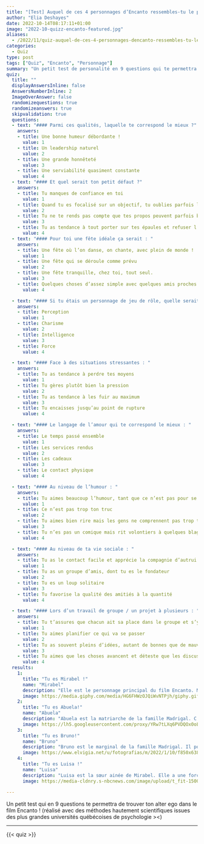 ```yaml
---
title: "[Test] Auquel de ces 4 personnages d’Encanto ressembles-tu le plus ?"
author: "Elia Deshayes"
date: 2022-10-14T08:17:11+01:00
image: "2022-10-quizz-encanto-featured.jpg"
aliases:
  - /2022/11/quiz-auquel-de-ces-4-personnages-dencanto-ressembles-tu-le-plus/
categories:
  - Quiz
type: post
tags: ["Quiz", "Encanto", "Personnage"]
summary: "Un petit test de personalité en 9 questions qui te permettra de trouver ton alter ego dans le film Encanto !"
quiz:
  title: ""
  displayAnswersInline: false
  AnswersNumberInline: 2
  ImageOverAnswer: false
  randomizequestions: true
  randomizeanswers: true
  skipvalidation: true
  questions:
  - text: "#### Parmi ces qualités, laquelle te correspond le mieux ?"
    answers:
    - title: Une bonne humeur débordante !
      value: 1
    - title: Un leadership naturel
      value: 2
    - title: Une grande honnêteté
      value: 3
    - title: Une serviabilité quasiment constante
      value: 4
  - text: "#### Et quel serait ton petit défaut ?"
    answers:
    - title: Tu manques de confiance en toi 
      value: 1
    - title: Quand tu es focalisé sur un objectif, tu oublies parfois les besoins de tes proches
      value: 2
    - title: Tu ne te rends pas compte que tes propos peuvent parfois blesser les autres
      value: 3
    - title: Tu as tendance à tout porter sur tes épaules et refuser l’aide d’autrui
      value: 4
  - text: "#### Pour toi une fête idéale ça serait : "
    answers:
    - title: Une fête où l’on danse, on chante, avec plein de monde !
      value: 1
    - title: Une fête qui se déroule comme prévu
      value: 2
    - title: Une fête tranquille, chez toi, tout seul.
      value: 3
    - title: Quelques choses d’assez simple avec quelques amis proches
      value: 4

  - text: "#### Si tu étais un personnage de jeu de rôle, quelle serait ton aptitude la plus élevée ?"
    answers:
    - title: Perception
      value: 1
    - title: Charisme 
      value: 2
    - title: Intelligence 
      value: 3
    - title: Force
      value: 4

  - text: "#### Face à des situations stressantes : "
    answers:
    - title: Tu as tendance à perdre tes moyens 
      value: 1
    - title: Tu gères plutôt bien la pression
      value: 2
    - title: Tu as tendance à les fuir au maximum
      value: 3
    - title: Tu encaisses jusqu’au point de rupture
      value: 4

  - text: "#### Le langage de l’amour qui te correspond le mieux : "
    answers:
    - title: Le temps passé ensemble 
      value: 1
    - title: Les services rendus 
      value: 2
    - title: Les cadeaux
      value: 3
    - title: Le contact physique
      value: 4

  - text: "#### Au niveau de l’humour : "
    answers:
    - title: Tu aimes beaucoup l’humour, tant que ce n’est pas pour se moquer de quelqu’un
      value: 1
    - title: Ce n’est pas trop ton truc
      value: 2
    - title: Tu aimes bien rire mais les gens ne comprennent pas trop tes blagues
      value: 3
    - title: Tu n’es pas un comique mais rit volontiers à quelques blagues
      value: 4

  - text: "#### Au niveau de ta vie sociale : "
    answers:
    - title: Tu as le contact facile et apprécie la compagnie d’autrui
      value: 1
    - title: Tu as un groupe d’amis, dont tu es le fondateur
      value: 2
    - title: Tu es un loup solitaire 
      value: 3
    - title: Tu favorise la qualité des amitiés à la quantité
      value: 4

  - text: "#### Lors d’un travail de groupe / un projet à plusieurs : "
    answers:
    - title: Tu t’assures que chacun ait sa place dans le groupe et s’y sente bien
      value: 1
    - title: Tu aimes planifier ce qui va se passer
      value: 2
    - title: Tu as souvent pleins d’idées, autant de bonnes que de mauvaises
      value: 3
    - title: Tu aimes que les choses avancent et déteste que les discussions s’éternisent
      value: 4
  results:
    1: 
      title: "Tu es Mirabel !"
      name: "Mirabel"
      description: "Elle est le personnage principal du film Encanto. Mirabel est une fille pleine de bonne humeur et d’une grande gentillesse. Elle souffre du fait qu’elle soit la seule de sa famille à ne pas posséder de pouvoir, mais va se rendre compte au fil de son aventure que ses qualités valent bien toute la magie du monde !"
      image: https://media.giphy.com/media/HG6FHWzOJQiWvNTPjh/giphy.gif
    2: 
      title: "Tu es Abuela!"
      name: "Abuela"
      description: "Abuela est la matriarche de la famille Madrigal. C’est à elle que le premier don a été confié. Elle possède une grande force de caractère et dirige sa famille avec une main de fer. Elle souhaite être digne des pouvoirs magiques qui ont été confiés aux Madrigal, et fait tout pour que sa famille se mettent au service du village. Même si au fond elle aime profondément ses proches, elle ne se rend malheureusement pas compte de la pression qu’elle leur inflige."
      image: https://lh5.googleusercontent.com/proxy/YRw7tLXq6PVDQOx0oLYMmwNOAqWwh2WmmHqZxrBck5zK32lU5DnzNNRVuQhSaCdnn2W8Z-5quxJwnA16XHpFmZLr12sl9DYMRHnZKptxPtqA4Fa01FWyPrQq8p3XGqafP2_ef8cKPIJ66YGotecXybFNMQYMT1b4oMhS=w1200-h630-p-k-no-nu
    3: 
      title: "Tu es Bruno!"
      name: "Bruno"
      description: "Bruno est le marginal de la famille Madrigal. Il possède un don qui lui permet de percevoir l’avenir, et même s’il est plein de bonnes intentions, il a parfois de la peine à utiliser ce pouvoir avec du tact. Sa plus grande force est certainement son authenticité. Loin des faux semblants et des apparences, Bruno reste fidèle à lui-même mais si ça ne plait pas à tout le monde."
      image: https://www.elvigia.net/u/fotografias/m/2022/1/10/f850x638-481223_558712_5050.jpg
    4: 
      title: "Tu es Luisa !"
      name: "Luisa"
      description: "Luisa est la sœur ainée de Mirabel. Elle a une force incroyable et la met volontiers au service d’autrui. Elle a d’ailleurs tendance a vouloir porter les problèmes de tout le monde sur ses épaules. Luisa va devoir apprendre à s’en remettre aux autres et à accepter qu’elle possède des failles comme tout le monde !"
      image: https://media-cldnry.s-nbcnews.com/image/upload/t_fit-1500w,f_auto,q_auto:best/rockcms/2022-01/luisa-encanto-doppleganger-today-main-406cd6.jpg
  
---
```


Un petit test qui en 9 questions te permettra de trouver ton alter ego dans le film Encanto ! (réalisé avec des méthodes hautement scientifiques issues des plus grandes universités québécoises de psychologie ><)

<hr />

{{< quiz >}}

